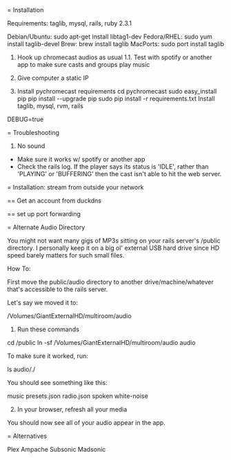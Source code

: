 
= Installation

Requirements: taglib, mysql, rails, ruby 2.3.1

Debian/Ubuntu: sudo apt-get install libtag1-dev
Fedora/RHEL: sudo yum install taglib-devel
Brew: brew install taglib
MacPorts: sudo port install taglib


1. Hook up chromecast audios as usual
1.1. Test with spotify or another app to make sure casts and groups play music

2. Give computer a static IP

3. Install pychromecast requirements
cd pychromecast
sudo easy_install pip
pip install --upgrade pip
sudo pip install -r requirements.txt
Install taglib, mysql, rvm, rails


DEBUG=true 

= Troubleshooting

1. No sound

* Make sure it works w/ spotify or another app
* Check the rails log. If the player says its status is 'IDLE', rather than 'PLAYING' or 'BUFFERING' then the cast isn't able to hit the web server.

= Installation: stream from outside your network

== Get an account from duckdns

== set up port forwarding



= Alternate Audio Directory

You might not want many gigs of MP3s sitting on your rails server's /public directory. I personally keep it on a big ol' external USB hard drive since HD speed barely matters for such small files.

How To:

First move the public/audio directory to another drive/machine/whatever that's accessible to the rails server.

Let's say we moved it to:

/Volumes/GiantExternalHD/multiroom/audio

1. Run these commands

cd <multiroom dir>/public
ln -sf /Volumes/GiantExternalHD/multiroom/audio audio

To make sure it worked, run:

ls audio/./

You should see something like this:

music   presets.json  radio.json  spoken    white-noise

2. In your browser, refresh all your media

You should now see all of your audio appear in the app.



= Alternatives

Plex
Ampache
Subsonic
Madsonic

